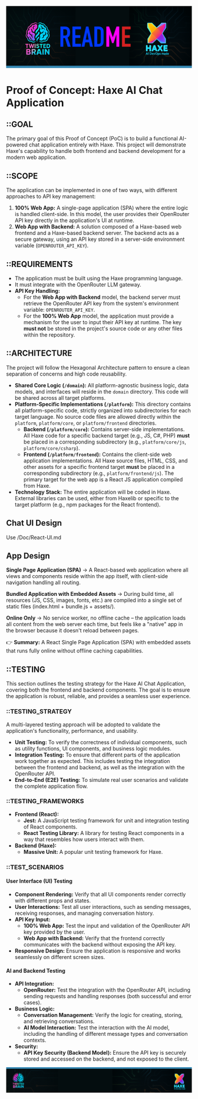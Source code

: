 <div align="center">
  <img src="../assets/readme-banner.png" alt="Readme Banner">
</div>

# Proof of Concept: Haxe AI Chat Application

## ::GOAL
The primary goal of this Proof of Concept (PoC) is to build a functional AI-powered chat application entirely with Haxe. This project will demonstrate Haxe's capability to handle both frontend and backend development for a modern web application.

## ::SCOPE
The application can be implemented in one of two ways, with different approaches to API key management:

1.  **100% Web App:** A single-page application (SPA) where the entire logic is handled client-side. In this model, the user provides their OpenRouter API key directly in the application's UI at runtime.
2.  **Web App with Backend:** A solution composed of a Haxe-based web frontend and a Haxe-based backend server. The backend acts as a secure gateway, using an API key stored in a server-side environment variable (`OPENROUTER_API_KEY`).

## ::REQUIREMENTS
- The application must be built using the Haxe programming language.
- It must integrate with the OpenRouter LLM gateway.
- **API Key Handling:**
    - For the **Web App with Backend** model, the backend server must retrieve the OpenRouter API key from the system's environment variable: `OPENROUTER_API_KEY`.
    - For the **100% Web App** model, the application must provide a mechanism for the user to input their API key at runtime. The key **must not** be stored in the project's source code or any other files within the repository.

## ::ARCHITECTURE
The project will follow the Hexagonal Architecture pattern to ensure a clean separation of concerns and high code reusability.

- **Shared Core Logic (`/domain`):** All platform-agnostic business logic, data models, and interfaces will reside in the `domain` directory. This code will be shared across all target platforms.
- **Platform-Specific Implementations (`/platform`):** This directory contains all platform-specific code, strictly organized into subdirectories for each target language. No source code files are allowed directly within the `platform`, `platform/core`, or `platform/frontend` directories.
    - **Backend (`/platform/core`):** Contains server-side implementations. All Haxe code for a specific backend target (e.g., JS, C#, PHP) **must** be placed in a corresponding subdirectory (e.g., `platform/core/js`, `platform/core/csharp`).
    - **Frontend (`/platform/frontend`):** Contains the client-side web application implementations. All Haxe source files, HTML, CSS, and other assets for a specific frontend target **must** be placed in a corresponding subdirectory (e.g., `platform/frontend/js`). The primary target for the web app is a React JS application compiled from Haxe.
- **Technology Stack:** The entire application will be coded in Haxe. External libraries can be used, either from Haxelib or specific to the target platform (e.g., npm packages for the React frontend).

## Chat UI Design
Use /Doc/React-UI.md

## App Design
**Single Page Application (SPA)** → A React-based web application where all views and components reside within the app itself, with client-side navigation handling all routing.

**Bundled Application with Embedded Assets** → During build time, all resources (JS, CSS, images, fonts, etc.) are compiled into a single set of static files (index.html + bundle.js + assets/).

**Online Only** → No service worker, no offline cache – the application loads all content from the web server each time, but feels like a "native" app in the browser because it doesn't reload between pages.

👉 **Summary:** A React Single Page Application (SPA) with embedded assets that runs fully online without offline caching capabilities.

## ::TESTING
This section outlines the testing strategy for the Haxe AI Chat Application, covering both the frontend and backend components. The goal is to ensure the application is robust, reliable, and provides a seamless user experience.

### ::TESTING_STRATEGY
A multi-layered testing approach will be adopted to validate the application's functionality, performance, and usability.

- **Unit Testing:** To verify the correctness of individual components, such as utility functions, UI components, and business logic modules.
- **Integration Testing:** To ensure that different parts of the application work together as expected. This includes testing the integration between the frontend and backend, as well as the integration with the OpenRouter API.
- **End-to-End (E2E) Testing:** To simulate real user scenarios and validate the complete application flow.

### ::TESTING_FRAMEWORKS
- **Frontend (React):**
    - **Jest:** A JavaScript testing framework for unit and integration testing of React components.
    - **React Testing Library:** A library for testing React components in a way that resembles how users interact with them.
- **Backend (Haxe):**
    - **Massive Unit:** A popular unit testing framework for Haxe.

### ::TEST_SCENARIOS
#### User Interface (UI) Testing
- **Component Rendering:** Verify that all UI components render correctly with different props and states.
- **User Interactions:** Test all user interactions, such as sending messages, receiving responses, and managing conversation history.
- **API Key Input:**
    - **100% Web App:** Test the input and validation of the OpenRouter API key provided by the user.
    - **Web App with Backend:** Verify that the frontend correctly communicates with the backend without exposing the API key.
- **Responsive Design:** Ensure the application is responsive and works seamlessly on different screen sizes.

#### AI and Backend Testing
- **API Integration:**
    - **OpenRouter:** Test the integration with the OpenRouter API, including sending requests and handling responses (both successful and error cases).
- **Business Logic:**
    - **Conversation Management:** Verify the logic for creating, storing, and retrieving conversations.
    - **AI Model Interaction:** Test the interaction with the AI model, including the handling of different message types and conversation contexts.
- **Security:**
    - **API Key Security (Backend Model):** Ensure the API key is securely stored and accessed on the backend, and not exposed to the client.

<div align="center">
  <img src="../assets/footer.png" alt="Footer">
</div>

